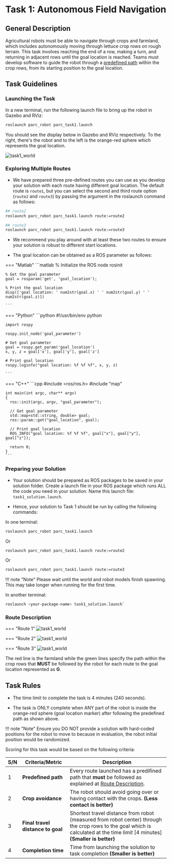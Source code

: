 # Task 1: Autonomous Field Navigation

## General Description

Agricultural robots must be able to navigate through crops and farmland, which includes autonomously moving through lettuce crop rows on rough terrain. This task involves reaching the end of a row, making a turn, and returning in adjacent rows until the goal location is reached. Teams must develop software to guide the robot through a [predefined path](#route-description) within the crop rows, from its starting position to the goal location.

## Task Guidelines
### Launching the Task
In a new terminal, run the following launch file to bring up the robot in Gazebo and RViz:

```sh
roslaunch parc_robot parc_task1.launch
```

You should see the display below in Gazebo and RViz respectively. To the right, there's the robot and to the left is the orange-red sphere which represents the goal location.

![task1_world](../assets/task1_view.jpg)

### Exploring Multiple Routes
* We have prepared three pre-defined routes you can use as you develop your solution with each route having different goal location. The default route is `route1`, but you can select the second and third route option (`route2` and `route3`) by passing the argument in the roslaunch command as follows:

```sh
## route2
roslaunch parc_robot parc_task1.launch route:=route2

## route3
roslaunch parc_robot parc_task1.launch route:=route3
```

* We recommend you play around with at least these two routes to ensure your solution is robust to different start locations.

* The goal location can be obtained as a ROS parameter as follows:

=== "Matlab"
    ```matlab
    % Initialize the ROS node
    rosinit

    % Get the goal parameter
    goal = rosparam('get', 'goal_location');

    % Print the goal location
    disp(['goal location: ' num2str(goal.x) ' ' num2str(goal.y) ' ' num2str(goal.z)])

    ```
=== "Python"
    ```python
    #!/usr/bin/env python

    import rospy

    rospy.init_node('goal_parameter')

    # Get goal parameter
    goal = rospy.get_param('goal_location')
    x, y, z = goal['x'], goal['y'], goal['z']

    # Print goal location
    rospy.loginfo("goal location: %f %f %f", x, y, z)

    ```
=== "C++"
    ```cpp
    #include <ros/ros.h>
    #include "map"

    int main(int argc, char** argv)
    {
      ros::init(argc, argv, "goal_parameter");

      // Get goal parameter
      std::map<std::string, double> goal;
      ros::param::get("goal_location", goal);

      // Print goal location
      ROS_INFO("goal location: %f %f %f", goal["x"], goal["y"], goal["z"]);

      return 0;
    }
    ```

### Preparing your Solution
* Your solution should be prepared as ROS packages to be saved in your solution folder. Create a launch file in your ROS package which runs ALL the code you need in your solution. Name this launch file: `task1_solution.launch`.

* Hence, your solution to Task 1 should be run by calling the following commands:

In one terminal:

```sh
roslaunch parc_robot parc_task1.launch
```

Or 

```sh
roslaunch parc_robot parc_task1.launch route:=route2
```

Or

```sh
roslaunch parc_robot parc_task1.launch route:=route3
```

!!! note "Note"
    Please wait until the world and robot models finish spawning. This may take longer when running for the first time.

In another terminal:

```sh
roslaunch <your-package-name> task1_solution.launch`
```

### Route Description

=== "Route 1"
    ![task1_world](../assets/Task1Route1.png)

=== "Route 2"
    ![task1_world](../assets/Task1Route2.png)

=== "Route 3"
    ![task1_world](../assets/Task1Route3.png)

The red line is the farmland while the green lines specify the path within the crop rows that **MUST** be followed by the robot for each route to the goal location represented as **G**.

## Task Rules

* The time limit to complete the task is 4 minutes (240 seconds).

* The task is ONLY complete when ANY part of the robot is inside the orange-red sphere (goal location marker) after following the predefined path as shown above.

!!! note "Note"
    Ensure you DO NOT provide a solution with hard-coded positions for the robot to move to because in evaluation, the robot initial position would be randomized. 

Scoring for this task would be based on the following criteria:

| S/N      | Criteria/Metric | Description |
| ----------- | ----------- | ------- |
| 1  | **Predefined path** | Every route launched has a predifined path that **must** be followed as explained at [Route Description](#route-description). |
| 2  | **Crop avoidance**  | The robot should avoid going over or having contact with the crops. **(Less contact is better)** |
| 3 | **Final travel distance to goal** | Shortest travel distance from robot (measured from robot center) through the crop rows to the goal which is calculated at the time limit [4 minutes] **(Smaller is better)**
| 4  | **Completion time** | Time from launching the solution to task completion **(Smaller is better)** |
